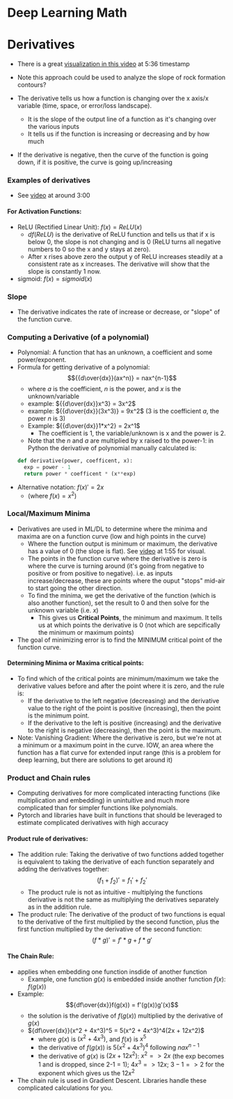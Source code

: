# Deep Learning Math

# Derivatives

- There is a great [visualization in this video](https://www.udemy.com/course/deeplearning_x/learn/lecture/27841966#content) at 5:36 timestamp
- Note this approach could be used to analyze the slope of rock formation contours?

- The derivative tells us how a function is changing over the x axis/x variable (time, space, or error/loss landscape).
  - It is the slope of the output line of a function as it's changing over the various inputs
  - It tells us if the function is increasing or decreasing and by how much
- If the derivative is negative, then the curve of the function is going down, if it is positive, the curve is going up/increasing

### Examples of derivatives

- See [video](https://www.udemy.com/course/deeplearning_x/learn/lecture/27841964#content) at around 3:00

#### For Activation Functions:

- ReLU (Rectified Linear Unit): $f(x) = ReLU(x)$
  - $df(ReLU)$ is the derivative of ReLU function and tells us that if x is below 0, the slope is not changing and is 0 (ReLU turns all negative numbers to 0 so the x and y stays at zero).
  - After x rises above zero the output y of ReLU increases steadily at a consistent rate as x increases. The derivative will show that the slope is constantly 1 now.
- sigmoid: $f(x) = sigmoid(x)$

### Slope

- The derivative indicates the rate of increase or decrease, or "slope" of the function curve.

### Computing a Derivative (of a polynomial)

- Polynomial: A function that has an unknown, a coefficient and some power/exponent.
- Formula for getting derivative of a polynomial: $${{d\over{dx}}(ax^n)} = nax^{n-1}$$
  - where $a$ is the coefficient, $n$ is the power, and $x$ is the unknown/variable
  - example: ${{d\over{dx}}x^3} = 3x^2$
  - example: ${{d\over{dx}}(3x^3)} = 9x^2$ (3 is the coefficient $a$, the power $n$ is 3)
  - Example: ${{d\over{dx}}1*x^2} = 2x^1$
    - The coefficient is 1, the variable/unknown is x and the power is 2.
  - Note that the $n$ and $a$ are multiplied by x raised to the power-1: in Python the derivative of polynomial manually calculated is:
  ```python
  def derivative(power, coefficent, x):
    exp = power - 1
    return power * coefficent * (x**exp)
  ```
- Alternative notation: $f(x)' = 2x$
  - (where $f(x) = x^2$)

### Local/Maximum Minima

- Derivatives are used in ML/DL to determine where the minima and maxima are on a function curve (low and high points in the curve)
  - Where the function output is minimum or maximum, the derivative has a value of 0 (the slope is flat). See [video](https://www.udemy.com/course/deeplearning_x/learn/lecture/27841966#content) at 1:55 for visual.
  - The points in the function curve where the derivative is zero is where the curve is turning around (it's going from negative to positive or from positive to negative). i.e. as inputs increase/decrease, these are points where the ouput "stops" mid-air to start going the other direction.
  - To find the minima, we get the derivative of the function (which is also another function), set the result to 0 and then solve for the unknown variable (i.e. $x$)
    - This gives us **Critical Points**, the minimum and maximum. It tells us at which points the derivative is 0 (not which are sepcifically the minimum or maximum points)
- The goal of minimizing error is to find the MINIMUM critical point of the function curve.

#### Determining Minima or Maxima critical points:

- To find which of the critical points are minimum/maximum we take the derivative values before and after the point where it is zero, and the rule is:
  - If the derivative to the left negative (decreasing) and the derivative value to the right of the point is positive (increasing), then the point is the minimum point.
  - If the derivative to the left is positive (increasing) and the derivative to the right is negative (decreasing), then the point is the maximum.
- Note: Vanishing Gradient: Where the derivative is zero, but we're not at a minimum or a maximum point in the curve. IOW, an area where the function has a flat curve for extended input range (this is a problem for deep learning, but there are solutions to get around it)

### Product and Chain rules

- Computing derivatives for more complicated interacting functions (like multiplication and embedding) in unintuitive and much more complicated than for simpler functions like polynomials.
- Pytorch and libraries have built in functions that should be leveraged to estimate complicated derivatives with high accuracy

#### Product rule of derivatives:

- The addition rule: Taking the derivative of two functions added together is equivalent to taking the derivative of each function separately and adding the derivatives together: $$(f_1 + f_2)' = f_1' + f_2'$$
  - The product rule is not as intuitive - multiplying the functions derivative is not the same as multiplying the derivatives separately as in the addition rule.
- The product rule: The derivative of the product of two functions is equal to the derivative of the first multiplied by the second function, plus the first function multiplied by the derivative of the second function: $$(f * g)' = f' * g + f * g'$$

#### The Chain Rule:

- applies when embedding one function insdide of another function
  - Example, one function $g(x)$ is embedded inside another function $f(x)$: $f(g(x))$
- Example: $${df\over{dx}}f(g(x)) = f'(g(x))g'(x)$$
  - the solution is the derivative of $f(g(x))$ multiplied by the derivative of $g(x)$
  - ${df\over{dx}}(x^2 + 4x^3)^5 = 5(x^2 + 4x^3)^4(2x + 12x^2)$
    - where $g(x)$ is $(x^2 + 4x^3)$, and $f(x)$ is $x^5$
    - the derivative of $f(g(x))$ is $5(x^2 + 4x^3)^4$ following $nax^{n-1}$
    - the derivative of $g(x)$ is $(2x + 12x^2)$: $x^2 => 2x$ (the exp becomes 1 and is dropped, since 2-1 = 1); $4x^3 => 12x$; $3 - 1 => 2$ for the exponent which gives us the $12x^2$
- The chain rule is used in Gradient Descent. Libraries handle these complicated calculations for you.
